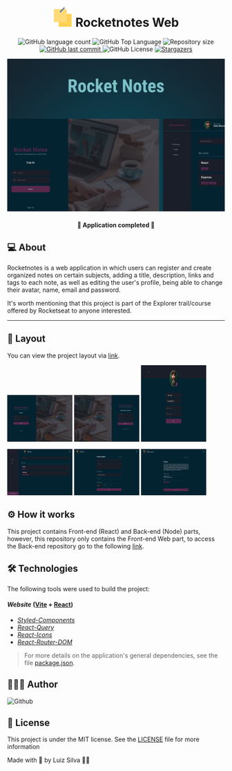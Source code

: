 <h1 align="center">
    <img src=".github/notes.svg" title="Rocketnotes" alt="" width="45px" />   
    Rocketnotes Web
</h1>

<p align="center">
  <img alt="GitHub language count" src="https://img.shields.io/github/languages/count/afsilvaluiz/rocketnotes-frontend">

  <img alt="GitHub Top Language" src="https://img.shields.io/github/languages/top/afsilvaluiz/rocketnotes-frontend" />

  <img alt="Repository size" src="https://img.shields.io/github/repo-size/afsilvaluiz/rocketnotes-frontend">
  
  <a href="https://github.com/afsilvaluiz/rocketnotes-frontend/commits/master">
    <img alt="GitHub last commit" src="https://img.shields.io/github/last-commit/afsilvaluiz/rocketnotes-frontend">
  </a>
 
  <img alt="GitHub License" src="https://img.shields.io/github/license/afsilvaluiz/rocketnotes-frontend">

   <a href="https://github.com/afsilvaluiz/rocketnotes-frontend/stargazers">
    <img alt="Stargazers" src="https://img.shields.io/github/stars/afsilvaluiz/rocketnotes-frontend?style=social">
  </a>
</p>

<p>
  <img src=".github/cover.png" alt="cover rocketnotes web" />
</p>

<h4 align="center"> 
	🚀 Application completed 🚀
</h4>

## 💻 About

Rocketnotes is a web application in which users can register and create organized notes on certain subjects, adding a title, description, links and tags to each note, as well as editing the user's profile, being able to change their avatar, name, email and password.

It's worth mentioning that this project is part of the Explorer trail/course offered by Rocketseat to anyone interested.

---

## 🎨 Layout

You can view the project layout via <a href="https://www.figma.com/file/ePICXYr6qQFPFHEttHlDvs/Rocketnotes?type=design&node-id=0-1&mode=design&t=qQju3Z5zkS3Yhkjs-0" target="_blank">link</a>.
 
<img title="SignUp" src=".github/SignIn.png" width="30%"></img> <img title="SignIn" src=".github/SignUp.png" width="30%"></img> <img title="Profile" src=".github/Profile.png" width="30%" height="177"></img>

<img title="Home" src=".github/Home.png" width="30%"></img>  <img title="Create Note" src=".github/NoteCreate.png" width="30%"></img> <img title="Note Preview" src=".github/NotePreview.png" width="30%"></img>

## ⚙️ How it works

This project contains Front-end (React) and Back-end (Node) parts, however, this repository only contains the Front-end Web part, to access the Back-end repository go to the following <a href="https://github.com/afsilvaluiz/rocketnotes-backend" target="_blank">link</a>.


## 🛠 Technologies

The following tools were used to build the project:

#### *Website* ([Vite](https://vitejs.dev/)  +  [React](https://react.dev/))

-   *[Styled-Components](https://styled-components.com/)*
-   *[React-Query](https://react-query-v3.tanstack.com/)*
-   *[React-Icons](https://react-icons.github.io/react-icons/)*
-   *[React-Router-DOM](https://reactrouter.com/en/main/start/tutorial)*

> For more details on the application's general dependencies, see the file [package.json](https://github.com/afsilvaluiz/rocketnotes-frontend/blob/main/package.json).

## 🧑🏻‍💻 Author

 <img alt="Github" title="Github" src="https://github.com/afsilvaluiz.png" width="100px" >


## 📝 License

This project is under the MIT license. See the [LICENSE](./LICENSE) file for more information

Made with 💜 by Luiz Silva 👋🏽